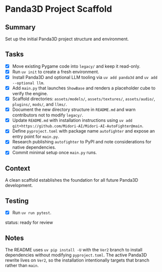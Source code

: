 # Panda3D Project Scaffold

## Summary
Set up the initial Panda3D project structure and environment.

## Tasks
- [x] Move existing Pygame code into `legacy/` and keep it read-only.
- [x] Run `uv init` to create a fresh environment.
- [x] Install Panda3D and optional LLM tooling via `uv add panda3d` and `uv add --optional llm`.
- [x] Add `main.py` that launches `ShowBase` and renders a placeholder cube to verify the engine.
- [x] Scaffold directories: `assets/models/`, `assets/textures/`, `assets/audio/`, `plugins/`, `mods/`, and `llms/`.
- [x] Document the new directory structure in `README.md` and warn contributors not to modify `legacy/`.
- [x] Update `README.md` with installation instructions using `uv add git+https://github.com/Midori-AI/Midori-AI-AutoFighter@main`.
- [x] Define `pyproject.toml` with package name `autofighter` and expose an entry point for `main.py`.
- [x] Research publishing `autofighter` to PyPI and note considerations for native dependencies.
- [x] Commit minimal setup once `main.py` runs.

## Context
A clean scaffold establishes the foundation for all future Panda3D development.

## Testing
- [x] Run `uv run pytest`.

status: ready for review

## Notes
The README uses `uv pip install -U` with the `Ver2` branch to install dependencies
without modifying `pyproject.toml`. The active Panda3D rewrite lives on `Ver2`, so
the installation intentionally targets that branch rather than `main`.
